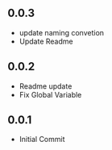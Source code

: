 ## 0.0.3

* update naming convetion
* Update Readme

## 0.0.2

* Readme update
* Fix Global Variable

## 0.0.1

* Initial Commit
